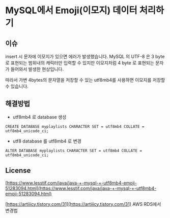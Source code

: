 # MySQL에서 Emoji(이모지) 데이터 처리하기



## 이슈

insert 시 문자에 이모지가 있으면 에러가 발생했습니다. MySQL 의 UTF-8 은 3 byte 로 표현되는 범위내의 캐릭터만 입력할 수 있지만 이모지처럼 4 byte 로 표현되는 문자가 들어와서 발생한 현상입니다.

따라서 가변 4bytes의 문자열을 저장할 수 있는 utf8mb4를 사용하면 이모지를 저장할 수 있습니다.


## 해결방법

- utf8mb4 로 database 생성

```mysql
CREATE DATABASE myplaylists CHARACTER SET = utf8mb4 COLLATE = utf8mb4_unicode_ci;
```



- utf8 database 를 utf8mb4 로 변경
```mysql
ALTER DATABASE myplaylists CHARACTER SET = utf8mb4 COLLATE = utf8mb4_unicode_ci;

```
## License
[https://www.lesstif.com/java/java-+-mysql-+-utf8mb4-emoji-51283094.html](https://www.lesstif.com/java/java-+-mysql-+-utf8mb4-emoji-51283094.html)

[https://artiiicy.tistory.com/31](https://artiiicy.tistory.com/31) AWS RDS에서 변경법